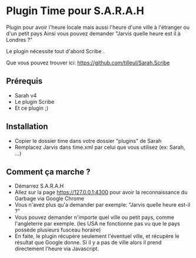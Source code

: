 Plugin Time pour S.A.R.A.H
==========================

Plugin pour avoir l'heure locale mais aussi l'heure d'une ville à l'étranger ou d'un petit pays
Ainsi vous pouvez demander "Jarvis quelle heure est il à Londres ?"

Le plugin nécessite tout d'abord Scribe .

Que vous pouvez trouver ici: https://github.com/tilleul/Sarah.Scribe

Prérequis
---------
- Sarah v4
- Le plugin Scribe
- Et ce plugin ;)

Installation
------------
- Copier le dossier time dans votre dossier "plugins" de Sarah
- Remplacez Jarvis dans time.xml par celui que vous utilisez (ex: Sarah, ...)

Comment ça marche ?
-------------------
- Démarrez S.A.R.A.H
- Allez sur la page https://127.0.0.1:4300 pour avoir la reconnaissance du Garbage via Google Chrome
- Vous n'avez plus qu'a demander par exemple: "Jarvis quelle heure est-il ?"
- Vous pouvez demander n'importe quel ville ou petit pays, comme l'angleterre par exemple. (les USA ne fonctionne pas vu que le pays possède plusieurs fusceau horaire)
- En faite, le plugin récupère seulement l'éventuel ville, et récupère le résultat que Google donne. Si il y a pas de ville alors il prend directement l'heure via Javascript.